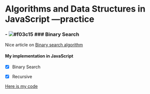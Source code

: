 # Algorithms and Data Structures in JavaScript &mdash;practice

### - ![#f03c15](https://placehold.it/15/f03c15/000000?text=+) ### Binary Search



Nice article on [Binary search algorithm](https://en.wikipedia.org/wiki/Binary_search_algorithm)

#### My implementation in JavaScript

- [x] Binary Search

- [x] Recursive

[Here is my code](https://github.com/wehelie/JSAlgDos/blob/master/binarysearch/binarysearch.js)


